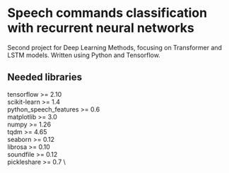 # Speech commands classification with recurrent neural networks
Second project for Deep Learning Methods, focusing on Transformer and LSTM models. Written using Python and Tensorflow.

## Needed libraries
tensorflow >= 2.10 \
scikit-learn >= 1.4 \
python_speech_features >= 0.6 \
matplotlib >= 3.0 \
numpy >= 1.26 \
tqdm >= 4.65 \
seaborn >= 0.12 \
librosa >= 0.10 \
soundfile >= 0.12 \
pickleshare >= 0.7 \

